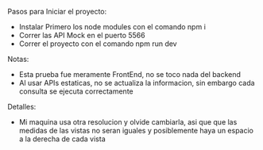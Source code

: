 Pasos para Iniciar el proyecto:
- Instalar Primero los node modules con el comando npm i
- Correr las API Mock en el puerto 5566
- Correr el proyecto con el comando npm run dev

Notas:
- Esta prueba fue meramente FrontEnd, no se toco nada del backend
- Al usar APIs estaticas, no se actualiza la informacion, sin embargo cada consulta se ejecuta correctamente

Detalles:
- Mi maquina usa otra resolucion y olvide cambiarla, asi que que las medidas de las vistas no seran iguales y posiblemente haya un espacio a la derecha de cada vista